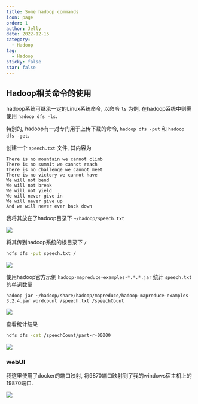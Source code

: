 ```yaml
---
title: Some hadoop commands
icon: page
order: 1
author: Jelly
date: 2022-12-15
category:
  - Hadoop
tag:
  - Hadoop
sticky: false
star: false
---
```


## Hadoop相关命令的使用

hadoop系统可继承一定的Linux系统命令, 以命令 `ls` 为例, 在hadoop系统中则需使用 `hadoop dfs -ls`.

特别的, hadoop有一对专门用于上传下载的命令, `hadoop dfs -put` 和 `hadoop dfs -get`.

创建一个 `speech.txt` 文件, 其内容为
```
There is no mountain we cannot climb
There is no summit we cannot reach
There is no challenge we cannot meet
There is no victory we cannot have
We will not bend
We will not break
We will not yield
We will never give in
We will never give up
And we will never ever back down
```

我将其放在了hadoop目录下 `~/hadoop/speech.txt`

![](https://cdn.jsdelivr.net/gh/jellyqwq/PictureBed@main/2022/12/8cd77591-a5f1-4dab-b76d-b343bd80edfb.png)

将其传到hadoop系统的根目录下 `/`
```sh
hdfs dfs -put speech.txt /
```

![](https://cdn.jsdelivr.net/gh/jellyqwq/PictureBed@main/2022/12/a0bcc1e1-086f-4b10-aeba-0cff3fa23377.png)

使用hadoop官方示例 `hadoop-mapreduce-examples-*.*.*.jar` 统计 `speech.txt` 的单词数量
```
hadoop jar ~/hadoop/share/hadoop/mapreduce/hadoop-mapreduce-examples-3.2.4.jar wordcount /speech.txt /speechCount
```

![](https://cdn.jsdelivr.net/gh/jellyqwq/PictureBed@main/2022/12/d4a7448d-188a-4c80-ab34-a29bfed1ea3e.png)

查看统计结果
```sh
hdfs dfs -cat /speechCount/part-r-00000
```

![](https://cdn.jsdelivr.net/gh/jellyqwq/PictureBed@main/2022/12/d2ae5a28-01a9-455e-bad5-04f96c8494c2.png)

### webUI

我这里使用了docker的端口映射, 将9870端口映射到了我的windows宿主机上的19870端口.

![](https://cdn.jsdelivr.net/gh/jellyqwq/PictureBed@main/2022/12/9571978e-178a-4be9-a98d-83446d539736.png)